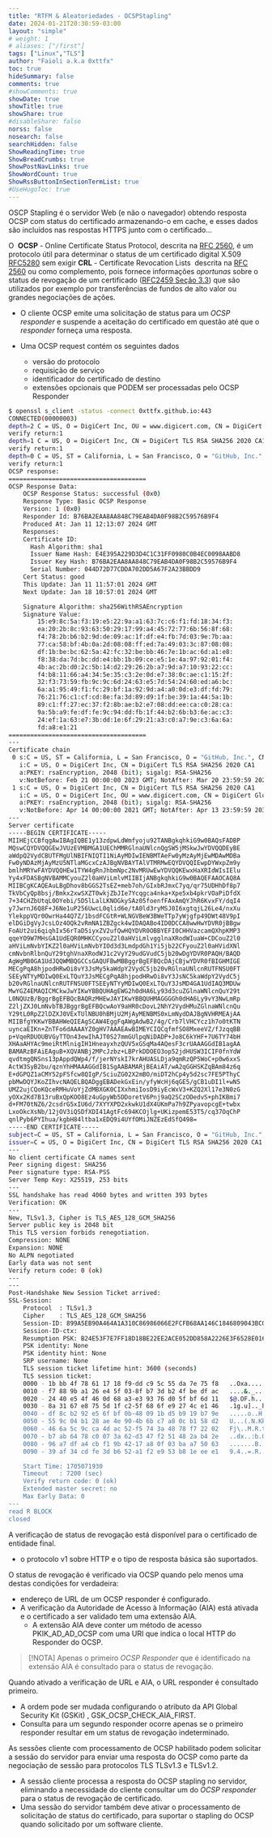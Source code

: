 ```yaml
---
title: "RTFM & Aleatoriedades - OCSPStapling"
date: 2024-01-21T20:30:59-03:00
layout: "simple"
# weight: 1
# aliases: ["/first"]
tags: ["Linux","TLS"]
author: "Faioli a.k.a 0xttfx"
toc: true
hideSummary: false
comments: true
#showComments: true
showDate: true
showTitle: true
showShare: true
#disableShare: false
norss: false
nosearch: false
searchHidden: false
ShowReadingTime: true
ShowBreadCrumbs: true
ShowPostNavLinks: true
ShowWordCount: true
ShowRssButtonInSectionTermList: true
#UseHugoToc: true
---
```


OSCP Stapling é o servidor Web (e não o navegador) obtendo resposta OCSP com status do certificado armazenando-o em cache, e esses dados são incluídos nas respostas HTTPS junto com o certificado...

O   **OCSP** - Online Certificate Status Protocol, descrita na [RFC 2560](https://datatracker.ietf.org/doc/rfc2560), é um protocolo útil para determinar o status de um certificado digital X.509 [RFC5280](https://datatracker.ietf.org/doc/html/rfc5280) sem exigir **CRL** - Certificate Revocation Lists  descrita na [RFC 2560](http://datatracker.ietf.org/doc/rfc2560/) ou como complemento, pois fornece informações *oportunas* sobre o status de revogação de um certificado ([RFC2459 Seção 3.3](https://datatracker.ietf.org/doc/rfc2459/)) que são utilizados por exemplo por transferências de fundos de alto valor ou grandes negociações de ações.

- O cliente OCSP emite uma solicitação de status para um *OCSP responder* e suspende a aceitação do certificado em questão até que o *responder* forneça uma resposta.

- Uma OCSP request contém os seguintes dados
	- versão do protocolo
	- requisição de serviço
	- identificador do certificado de destino
	- extensões opcionais que PODEM ser processadas pelo OCSP Responder


```bash
$ openssl s_client -status -connect 0xttfx.github.io:443
CONNECTED(00000003)
depth=2 C = US, O = DigiCert Inc, OU = www.digicert.com, CN = DigiCert Global Root CA
verify return:1
depth=1 C = US, O = DigiCert Inc, CN = DigiCert TLS RSA SHA256 2020 CA1
verify return:1
depth=0 C = US, ST = California, L = San Francisco, O = "GitHub, Inc.", CN = *.github.io
verify return:1
OCSP response: 
======================================
OCSP Response Data:
    OCSP Response Status: successful (0x0)
    Response Type: Basic OCSP Response
    Version: 1 (0x0)
    Responder Id: B76BA2EAA8AA848C79EAB4DA0F98B2C59576B9F4
    Produced At: Jan 11 12:13:07 2024 GMT
    Responses:
    Certificate ID:
      Hash Algorithm: sha1
      Issuer Name Hash: E4E395A229D3D4C1C31FF0980C0B4EC0098AABD8
      Issuer Key Hash: B76BA2EAA8AA848C79EAB4DA0F98B2C59576B9F4
      Serial Number: 044D72D77CDDA702DD5A67F2A23BBDD9
    Cert Status: good
    This Update: Jan 11 11:57:01 2024 GMT
    Next Update: Jan 18 10:57:01 2024 GMT

    Signature Algorithm: sha256WithRSAEncryption
    Signature Value:
        15:e9:8c:5a:f3:19:e5:22:9a:a1:63:7c:c6:f1:fd:18:34:f3:
        ea:20:2b:8c:93:63:50:29:17:99:a4:45:72:77:6b:56:8f:68:
        f4:78:2b:b6:b2:9d:de:09:ac:1f:df:e4:fb:7d:03:9e:7b:aa:
        77:ca:58:bf:4b:0a:2d:08:08:ff:ed:7a:49:03:3c:87:08:08:
        df:1b:be:bc:62:5a:42:fc:32:be:bb:46:7e:1b:ac:6d:a1:e8:
        f8:38:da:7d:bc:dd:e4:bb:1b:09:ce:e5:1e:4a:97:92:01:f4:
        4b:ac:2b:d0:2c:5b:14:d2:29:26:2b:a7:9d:a7:10:93:22:cc:
        f4:b8:11:66:a4:34:5e:35:c3:2e:0d:e7:38:0c:ae:c1:15:2f:
        32:f3:73:59:fb:9c:9c:6d:24:63:e5:7d:54:24:60:ed:a6:bc:
        6a:a1:95:49:f1:fc:29:bf:1a:92:9d:a4:a0:0d:e3:df:fd:79:
        76:21:76:c1:cf:cd:8e:fa:3d:89:d9:1f:be:39:1a:44:5a:1b:
        89:c1:ff:27:ec:37:f2:8b:ae:b2:e7:08:dd:ee:ca:c0:28:ca:
        9a:5b:a9:fe:df:fe:9c:94:dd:fb:1f:44:b2:6b:b3:6e:ac:c3:
        24:ef:1a:63:e7:3b:dd:1e:6f:29:21:a3:c0:a7:9e:c3:6a:6a:
        fd:a8:e1:21
======================================
---
Certificate chain
 0 s:C = US, ST = California, L = San Francisco, O = "GitHub, Inc.", CN = *.github.io
   i:C = US, O = DigiCert Inc, CN = DigiCert TLS RSA SHA256 2020 CA1
   a:PKEY: rsaEncryption, 2048 (bit); sigalg: RSA-SHA256
   v:NotBefore: Feb 21 00:00:00 2023 GMT; NotAfter: Mar 20 23:59:59 2024 GMT
 1 s:C = US, O = DigiCert Inc, CN = DigiCert TLS RSA SHA256 2020 CA1
   i:C = US, O = DigiCert Inc, OU = www.digicert.com, CN = DigiCert Global Root CA
   a:PKEY: rsaEncryption, 2048 (bit); sigalg: RSA-SHA256
   v:NotBefore: Apr 14 00:00:00 2021 GMT; NotAfter: Apr 13 23:59:59 2031 GMT
---
Server certificate
-----BEGIN CERTIFICATE-----
MIIHEjCCBfqgAwIBAgIQBE1y13zdpwLdWmfyoju92TANBgkqhkiG9w0BAQsFADBP
MQswCQYDVQQGEwJVUzEVMBMGA1UEChMMRGlnaUNlcnQgSW5jMSkwJwYDVQQDEyBE
aWdpQ2VydCBUTFMgUlNBIFNIQTI1NiAyMDIwIENBMTAeFw0yMzAyMjEwMDAwMDBa
Fw0yNDAzMjAyMzU5NTlaMGcxCzAJBgNVBAYTAlVTMRMwEQYDVQQIEwpDYWxpZm9y
bmlhMRYwFAYDVQQHEw1TYW4gRnJhbmNpc2NvMRUwEwYDVQQKEwxHaXRIdWIsIElu
Yy4xFDASBgNVBAMMCyouZ2l0aHViLmlvMIIBIjANBgkqhkiG9w0BAQEFAAOCAQ8A
MIIBCgKCAQEAuLBgDhov8bGGS2TsEZ+meb7oh/GIxbRJmxC7yq/qr75UDHhDf8p7
TkVbCyQp8bsj/Bmkx2xwSXZT0wkjZbJIe7Ycqgca4nka+Xpe5xb4pkrVOaPiDfdX
7+34CHZbUtqL0OYebi/5D5lLalLKNOGkySAz05foenfFAxAmQYJhR6KvxFY/dqI4
y7JwrnJ6Q8F+J6Ne1uP256UwcL0qlid6e/tA0ld3ryMSJ0I6xgtqjL26Le4/nxXu
YlekppVQr0OwrHa44Q7Z/1bsdFCGtR+WLNGVBeW3BWeTTp7yWjgfp49DWt48V9pI
elDGiDgVyJcsLOz4OQk2vRmNA1ZBZgck4wIDAQABo4ID0DCCA8wwHwYDVR0jBBgw
FoAUt2ui6qiqhIx56rTaD5iyxZV2ufQwHQYDVR0OBBYEFI0CHHVazcamQXhpKMP3
qqeYO9W7MHsGA1UdEQR0MHKCCyouZ2l0aHViLmlvgglnaXRodWIuaW+CDCouZ2l0
aHViLmNvbYIKZ2l0aHViLmNvbYIOd3d3LmdpdGh1Yi5jb22CFyouZ2l0aHVidXNl
cmNvbnRlbnQuY29tghVnaXRodWJ1c2VyY29udGVudC5jb20wDgYDVR0PAQH/BAQD
AgWgMB0GA1UdJQQWMBQGCCsGAQUFBwMBBggrBgEFBQcDAjCBjwYDVR0fBIGHMIGE
MECgPqA8hjpodHRwOi8vY3JsMy5kaWdpY2VydC5jb20vRGlnaUNlcnRUTFNSU0FT
SEEyNTYyMDIwQ0ExLTQuY3JsMECgPqA8hjpodHRwOi8vY3JsNC5kaWdpY2VydC5j
b20vRGlnaUNlcnRUTFNSU0FTSEEyNTYyMDIwQ0ExLTQuY3JsMD4GA1UdIAQ3MDUw
MwYGZ4EMAQICMCkwJwYIKwYBBQUHAgEWG2h0dHA6Ly93d3cuZGlnaWNlcnQuY29t
L0NQUzB/BggrBgEFBQcBAQRzMHEwJAYIKwYBBQUHMAGGGGh0dHA6Ly9vY3NwLmRp
Z2ljZXJ0LmNvbTBJBggrBgEFBQcwAoY9aHR0cDovL2NhY2VydHMuZGlnaWNlcnQu
Y29tL0RpZ2lDZXJ0VExTUlNBU0hBMjU2MjAyMENBMS0xLmNydDAJBgNVHRMEAjAA
MIIBfgYKKwYBBAHWeQIEAgSCAW4EggFqAWgAdwB2/4g/Crb7lVHCYcz1h7o0tKTN
uyncaEIKn+ZnTFo6dAAAAYZ0gHV7AAAEAwBIMEYCIQCqfmfSO8MxeeVZ/fJzqqBB
p+VqeRDUOUBVGyTTOn43ewIhAJT0S27mmGUlpqNiDADP+Jo8C6kYHF+7U6TY74bH
XHAaAHYAc9meiRtMlnigIH1HneayxhzQUV5xGSqMa4AQesF3crUAAAGGdIB1agAA
BAMARzBFAiEAguB+XQVANBj2MPcJzbz+LBPrkDDOEO3op52jdHUSW3ICIF0fnYdW
qvdtmgQNSns13pAppdQWp4/f/jerNYskI7krAHUASLDja9qmRzQP5WoC+p0w6xxS
ActW3SyB2bu/qznYhHMAAAGGdIB1SgAABAMARjBEAiAT/wA2qGGHSKZqBAm84z6q
E+dGPQZ1aCMY52pFSfcw8QIgP/SciuZG02X2mBO/miDT2hCp4y5d2sc7FE5PThyC
pbMwDQYJKoZIhvcNAQELBQADggEBADekGxEin/yfyWcHj6qGE5/gCB1uDI1l+wN5
UMZ2ujCQoKQceRMHuVoYjZdMBXGK0CIXxhmiIosD9iyEcWxV3+KZQ2Xl17e3N0zG
yOXx2Kd7B13ruBxQpKOO8Ez4uGpyWb5DDoretV6Pnj9aQ2SCzODedvS+phIKBmi7
d+FM70tNZ6/2csdrG5xIU6d/7XYYXPD2xkwkU1dX4UKmPa7h9ZPyavopcgE+twbx
LxoOkcXsNb/12jOV3iQSDfXDI41AgtFc694KCOjlg+UKizpemE53T5/cq37OqChP
qnlPyb6PYIhua/kgbH84ltba1xEDQ9i4UYfOMiJNZEzEdSfQ498=
-----END CERTIFICATE-----
subject=C = US, ST = California, L = San Francisco, O = "GitHub, Inc.", CN = *.github.io
issuer=C = US, O = DigiCert Inc, CN = DigiCert TLS RSA SHA256 2020 CA1
---
No client certificate CA names sent
Peer signing digest: SHA256
Peer signature type: RSA-PSS
Server Temp Key: X25519, 253 bits
---
SSL handshake has read 4060 bytes and written 393 bytes
Verification: OK
---
New, TLSv1.3, Cipher is TLS_AES_128_GCM_SHA256
Server public key is 2048 bit
This TLS version forbids renegotiation.
Compression: NONE
Expansion: NONE
No ALPN negotiated
Early data was not sent
Verify return code: 0 (ok)
---
---
Post-Handshake New Session Ticket arrived:
SSL-Session:
    Protocol  : TLSv1.3
    Cipher    : TLS_AES_128_GCM_SHA256
    Session-ID: 899A5EB90A464A1A310C86986066E2FCFB68AA146C1846809043BC0C7A739186
    Session-ID-ctx: 
    Resumption PSK: B24E53F7E7FF18D18BE22EE2ACE052DD858A2226E3F6528E0166A5C90FCA50F5
    PSK identity: None
    PSK identity hint: None
    SRP username: None
    TLS session ticket lifetime hint: 3600 (seconds)
    TLS session ticket:
    0000 - 1b bb 4f 78 61 17 18 f9-dd c9 5c 55 da 7e 75 f8   ..Oxa.....\U.~u.
    0010 - f7 88 9b a1 26 e4 5f 03-8f b7 3d b2 4f be df ac   ....&._...=.O...
    0020 - 24 40 e5 4f 46 0d 68 a3-e3 93 76 d0 5f bf 6d 11   $@.OF.h...v._.m.
    0030 - 8a 31 67 e8 75 5d 1f c2-5f 68 6f e9 27 4c e1 46   .1g.u].._ho.'L.F
    0040 - df 8c b2 92 e5 6f bf 0b-48 09 1b d5 b9 19 b7 9e   .....o..H.......
    0050 - 55 9c 04 b1 28 ae 4e 90-4b 6b c7 a8 0c b1 58 d2   U...(.N.Kk....X.
    0060 - 46 6a 5c 9c ca 4d ac 52-f5 74 3a 48 78 f7 22 02   Fj\..M.R.t:Hx.".
    0070 - b7 ab 64 78 c0 07 3a 62-d3 47 f2 51 48 2a b4 2e   ..dx..:b.G.QH*..
    0080 - 96 a7 df a4 cb f1 9b 42-17 a8 0f 03 ba a7 50 63   .......B......Pc
    0090 - 39 af 34 cd fe 3d b6 52-a1 f2 e9 53 b8 1e ee e1   9.4..=.R...S....

    Start Time: 1705071930
    Timeout   : 7200 (sec)
    Verify return code: 0 (ok)
    Extended master secret: no
    Max Early Data: 0
---
read R BLOCK
closed
```


A verificação de status de revogação está disponível para o certificado de entidade final.
- o protocolo v1 sobre HTTP e o tipo de resposta básica são suportados.

O status de revogação é verificado via OCSP quando pelo menos uma destas condições for verdadeira:

- endereço de URL de um OCSP responder é configurado.
- A verificação da Autoridade de Acesso à Informação (AIA) está ativada e o certificado a ser validado tem uma extensão AIA. 
	- A extensão AIA deve conter um método de acesso PKIK_AD_AD_OCSP com uma URI que indica o local HTTP do Responder do OCSP.

> [!NOTA]
> Apenas o primeiro *OCSP Responder* que é identificado na extensão AIA é consultado para o status de revogação.


Quando ativado a  verificação de URL e AIA, o URL responder é consultado primeiro.
- A ordem pode ser mudada configurando o atributo da API Global Security Kit (GSKit) , GSK_OCSP_CHECK_AIA_FIRST. 
- Consulta para um segundo responder ocorre apenas se o primeiro responder resultar em um status de revogação indeterminado.

As sessões cliente com processamento de OCSP habilitado podem solicitar a sessão do servidor para enviar uma resposta do OCSP como parte da negociação de sessão para protocolos TLS TLSv1.3 e TLSv1.2. 
- A sessão cliente processa a resposta do OCSP stapling no servidor, eliminando a necessidade do cliente consultar um do *OCSP responder* para o status de revogação de certificado. 
- Uma sessão do servidor também deve ativar o processamento de solicitação de status do certificado, para suportar o stapling do OCSP quando solicitado por um software cliente.
